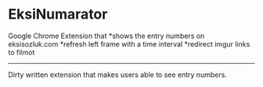# EksiNumarator
Google Chrome Extension that 
*shows the entry numbers on eksisozluk.com
*refresh left frame with a time interval
*redirect imgur links to filmot

-----------
Dirty written extension that makes users able to see entry numbers.

